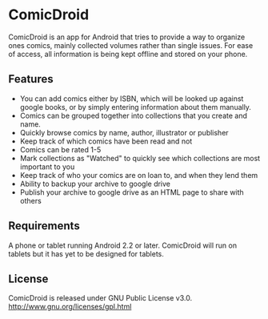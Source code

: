 # ComicDroid
ComicDroid is an app for Android that tries to provide a way to organize ones comics, mainly collected volumes rather than single issues. For ease of access, all information is being kept offline and stored on your phone.

## Features
* You can add comics either by ISBN, which will be looked up against google books, or by simply entering information about them manually.
* Comics can be grouped together into collections that you create and name.
* Quickly browse comics by name, author, illustrator or publisher
* Keep track of which comics have been read and not
* Comics can be rated 1-5
* Mark collections as "Watched" to quickly see which collections are most important to you
* Keep track of who your comics are on loan to, and when they lend them
* Ability to backup your archive to google drive
* Publish your archive to google drive as an HTML page to share with others

## Requirements
A phone or tablet running Android 2.2 or later. ComicDroid will run on tablets but it has yet to be designed for tablets.

## License
ComicDroid is released under GNU Public License v3.0. http://www.gnu.org/licenses/gpl.html
